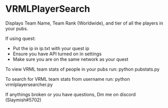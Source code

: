 # VRMLPlayerSearch

Displays Team Name, Team Rank (Worldwide), and tier of all the players in your pubs.

If using quest:
 - Put the ip in ip.txt with your quest ip
 - Ensure you have API turned on in settings
 - Make sure you are on the same network as your quest

To view VRML team stats of people in your pubs run:
python pubstats.py

To search for VRML team stats from username run:
python vrmlplayersearcher.py


If anythings broken or you have questions,
Dm me on discord (Slaymish#5702)

